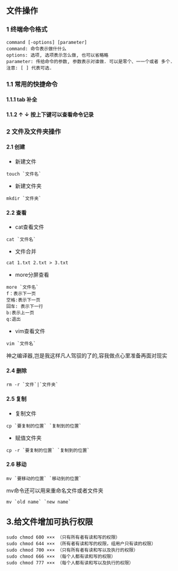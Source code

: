 

## 文件操作

### 1 终端命令格式

```shell
command [-options] [parameter]
command: 命令表示做什什么
options: 选项, 选项表示怎么做, 也可以省略略
parameter: 传给命令的参数, 参数表示对谁做. 可以是零个、一一个或者 多个.
注意: [ ] 代表可选.
```



### 1.1 常用的快捷命令

#### 1.1.1 tab 补全 

#### 1.1.2 ↑ ↓ 按上下键可以查看命令记录



### 2 文件及文件夹操作

#### 2.1 创建

- 新建文件

```shell
touch `文件名`
```

- 新建文件夹

```shell
mkdir `文件夹`
```

#### 2.2 查看

- cat查看文件

```shell
cat `文件名`
```

- 文件合并

```shell
cat 1.txt 2.txt > 3.txt
```

- more分屏查看

```shell
more `文件名`
f：表示下一页
空格:表示下一页
回车: 表示下一行
b:表示上一页
q:退出
```

- vim查看文件

```shell
vim `文件名`
```

神之编译器,岂是我这样凡人驾驭的了的,容我做点心里准备再面对现实

#### 2.4 删除

```shell
rm -r `文件`|`文件夹`
```

#### 2.5 复制

- 复制文件

```shell
cp `要复制的位置` `复制到的位置`
```

- 赋值文件夹

```shell
cp -r `要复制的位置` `复制到的位置`
```

#### 2.6 移动

```shell
mv `要移动的位置` `移动到的位置`
```

mv命令还可以用来重命名文件或者文件夹

```shell
mv `old name` `new name`
```

## 3.给文件增加可执行权限

```shell
sudo chmod 600 ××× （只有所有者有读和写的权限） 
sudo chmod 644 ××× （所有者有读和写的权限，组用户只有读的权限） 
sudo chmod 700 ××× （只有所有者有读和写以及执行的权限） 
sudo chmod 666 ××× （每个人都有读和写的权限） 
sudo chmod 777 ××× （每个人都有读和写以及执行的权限）
```

